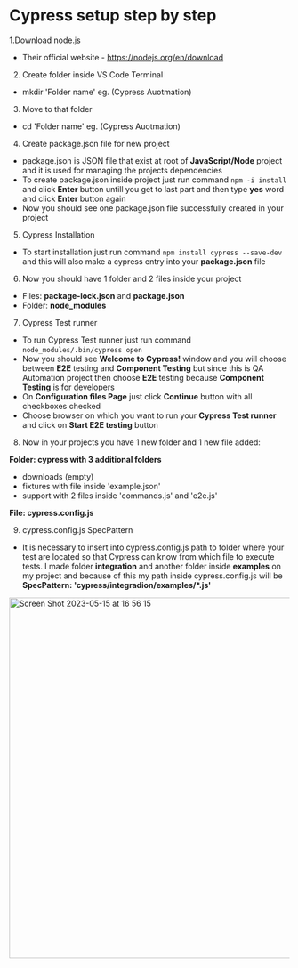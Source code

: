 # Cypress setup step by step

1.Download node.js
- Their official website - https://nodejs.org/en/download
2. Create folder inside VS Code Terminal
- mkdir 'Folder name' eg. (Cypress Auotmation)
3. Move to that folder
- cd 'Folder name' eg. (Cypress Auotmation)
4. Create package.json file for new project
- package.json is JSON file that exist at root of **JavaScript/Node** project and 
it is used for managing the projects dependencies
- To create package.json inside project just run command `npm -i install` and
click **Enter** button untill you get to last part and then type **yes** word and 
click **Enter** button again
- Now you should see one package.json file successfully created in your project
5. Cypress Installation
- To start installation just run command `npm install cypress --save-dev` and 
this will also make a cypress entry into your **package.json** file
6. Now you should have 1 folder and 2 files inside your project
- Files: **package-lock.json** and **package.json**
- Folder: **node_modules**
7. Cypress Test runner
- To run Cypress Test runner just run command `node_modules/.bin/cypress open`
- Now you should see **Welcome to Cypress!** window and you will choose between **E2E** testing and **Component Testing** but
since this is QA Automation project then choose **E2E** testing because **Component Testing** is for developers
- On **Configuration files Page** just click **Continue** button with all checkboxes checked 
- Choose browser on which you want to run your **Cypress Test runner** and click on **Start E2E testing** button
8. Now in your projects you have 1 new folder and 1 new file added:

**Folder: cypress with 3 additional folders**
- downloads (empty)
- fixtures with file inside 'example.json'
- support with 2 files inside 'commands.js' and 'e2e.js'

**File: cypress.config.js**

9. cypress.config.js SpecPattern
- It is necessary to insert into cypress.config.js path to folder where your test are located so that Cypress can know from which file to execute tests. I made folder **integration** and another folder inside **examples** on my project and because of this my path inside
cypress.config.js will be **SpecPattern: 'cypress/integradion/examples/*.js'**
<img width="649" alt="Screen Shot 2023-05-15 at 16 56 15" src="https://github.com/Puza24/Cypress/assets/106740508/1cdc244a-0c8a-4db4-986c-37b5828bf90d">




